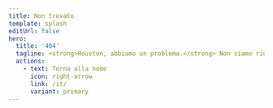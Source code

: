 ```yaml
---
title: Non trovato
template: splash
editUrl: false
hero:
  title: '404'
  tagline: <strong>Houston, abbiamo un problema.</strong> Non siamo riusciti a trovare quella pagina.<br>Controlla l'URL o prova a utilizzare la barra di ricerca.
  actions:
    - text: Torna alla home
      icon: right-arrow
      link: /it/
      variant: primary
---
```

